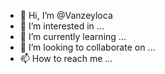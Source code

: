 - 👋 Hi, I’m @Vanzeyloca
- 👀 I’m interested in ...
- 🌱 I’m currently learning ...
- 💞️ I’m looking to collaborate on ...
- 📫 How to reach me ...

<!---
Vanzeyloca/Vanzeyloca is a ✨ special ✨ repository because its `README.md` (this file) appears on your GitHub profile.
You can click the Preview link to take a look at your changes.
--->
